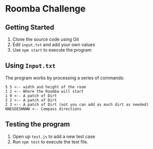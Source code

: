 # Roomba Challenge

## Getting Started

1. Clone the source code using Git
2. Edit `input.txt` and add your own values
3. Use `npm start` to execute the program

## Using `Input.txt`

The program works by processing a series of commands:

```
5 5 <-- width and height of the room
1 2 <-- Where the Roomba will start
1 0 <-- A patch of Dirt
2 2 <-- A patch of Dirt
2 3 <-- A patch of Dirt (not you can add as much dirt as needed)
NNESEESWNWW <-- Compass directions
```

## Testing the program

1. Open up `test.js` to add a new test case
2. Run `npm test` to execute the test file.